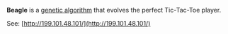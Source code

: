__Beagle__ is a [genetic algorithm](http://en.wikipedia.org/wiki/Genetic_algorithm)
that evolves the perfect Tic-Tac-Toe player.

See:
[http://199.101.48.101/](http://199.101.48.101/)
